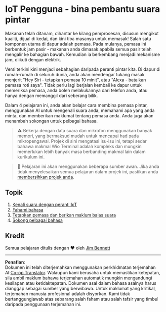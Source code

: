 <!--
CO_OP_TRANSLATOR_METADATA:
{
  "original_hash": "5de7dc1e2ddc402d415473bb795568d4",
  "translation_date": "2025-08-27T23:07:37+00:00",
  "source_file": "6-consumer/README.md",
  "language_code": "ms"
}
-->
# IoT Pengguna - bina pembantu suara pintar

Makanan telah ditanam, dihantar ke kilang pemprosesan, disusun mengikut kualiti, dijual di kedai, dan kini tiba masanya untuk memasak! Salah satu komponen utama di dapur adalah pemasa. Pada mulanya, pemasa ini berbentuk jam pasir - makanan anda dimasak apabila semua pasir telah mengalir ke bahagian bawah. Kemudian ia berkembang menjadi mekanisme jam, diikuti dengan elektrik.

Versi terkini kini menjadi sebahagian daripada peranti pintar kita. Di dapur di rumah-rumah di seluruh dunia, anda akan mendengar tukang masak menjerit "Hey Siri - tetapkan pemasa 10 minit", atau "Alexa - batalkan pemasa roti saya". Tidak perlu lagi berjalan kembali ke dapur untuk memeriksa pemasa, anda boleh melakukannya dari telefon anda, atau hanya dengan memanggil dari seberang bilik.

Dalam 4 pelajaran ini, anda akan belajar cara membina pemasa pintar, menggunakan AI untuk mengenali suara anda, memahami apa yang anda minta, dan memberikan maklumat tentang pemasa anda. Anda juga akan menambah sokongan untuk pelbagai bahasa.

> ⚠️ Bekerja dengan data suara dan mikrofon menggunakan banyak memori, yang bermaksud mudah untuk mencapai had pada mikropengawal. Projek di sini mengatasi isu-isu ini, tetapi sedar bahawa makmal Wio Terminal adalah kompleks dan mungkin memerlukan lebih banyak masa berbanding makmal lain dalam kurikulum ini.

> 💁 Pelajaran ini akan menggunakan beberapa sumber awan. Jika anda tidak menyelesaikan semua pelajaran dalam projek ini, pastikan anda [membersihkan projek anda](../clean-up.md).

## Topik

1. [Kenali suara dengan peranti IoT](./lessons/1-speech-recognition/README.md)
1. [Fahami bahasa](./lessons/2-language-understanding/README.md)
1. [Tetapkan pemasa dan berikan maklum balas suara](./lessons/3-spoken-feedback/README.md)
1. [Sokong pelbagai bahasa](./lessons/4-multiple-language-support/README.md)

## Kredit

Semua pelajaran ditulis dengan ♥️ oleh [Jim Bennett](https://GitHub.com/JimBobBennett)

---

**Penafian**:  
Dokumen ini telah diterjemahkan menggunakan perkhidmatan terjemahan AI [Co-op Translator](https://github.com/Azure/co-op-translator). Walaupun kami berusaha untuk memastikan ketepatan, sila ambil maklum bahawa terjemahan automatik mungkin mengandungi kesilapan atau ketidaktepatan. Dokumen asal dalam bahasa asalnya harus dianggap sebagai sumber yang berwibawa. Untuk maklumat yang kritikal, terjemahan manusia profesional adalah disyorkan. Kami tidak bertanggungjawab atas sebarang salah faham atau salah tafsir yang timbul daripada penggunaan terjemahan ini.